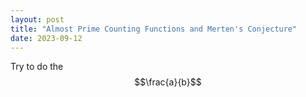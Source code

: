 ```yaml
---
layout: post
title: "Almost Prime Counting Functions and Merten's Conjecture"
date: 2023-09-12
---
```



Try to do the $$\frac{a}{b}$$
